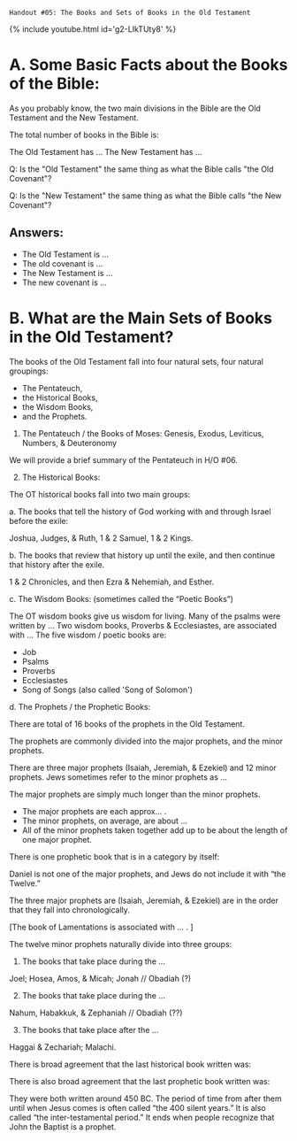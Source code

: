 `Handout #05: The Books and Sets of Books in the Old Testament`

{% include youtube.html id='g2-LIkTUty8' %}

# A. Some Basic Facts about the Books of the Bible:

As you probably know, the two main divisions in the Bible are the Old Testament and the New Testament.

The total number of books in the Bible is:

 The Old Testament has …
 The New Testament has …


Q: Is the "Old Testament" the same thing as what the Bible calls "the Old Covenant"?

Q: Is the "New Testament" the same thing as what the Bible calls "the New Covenant"?

## Answers:

 * The Old Testament is …
 * The old covenant is …
 * The New Testament is …
 * The new covenant is …


# B. What are the Main Sets of Books in the Old Testament?

The books of the Old Testament fall into four natural sets, four natural groupings:

 - The Pentateuch,
 - the Historical Books,
 - the Wisdom Books,
 - and the Prophets.

1. The Pentateuch / the Books of Moses: Genesis, Exodus, Leviticus, Numbers, & Deuteronomy

We will provide a brief summary of the Pentateuch in H/O #06.

2. The Historical Books:

 The OT historical books fall into two main groups:

 a. The books that tell the history of God working with and through Israel before the exile:

 Joshua, Judges, & Ruth, 1 & 2 Samuel, 1 & 2 Kings.

 b. The books that review that history up until the exile, and then continue that history after the exile.

 1 & 2 Chronicles, and then Ezra & Nehemiah, and Esther.

 c. The Wisdom Books: (sometimes called the “Poetic Books”)

 The OT wisdom books give us wisdom for living. Many of the psalms were written by … Two wisdom books, Proverbs & Ecclesiastes, are associated with … The five wisdom / poetic books are:

 - Job
 - Psalms
 - Proverbs
 - Ecclesiastes
 - Song of Songs (also called 'Song of Solomon')

 d. The Prophets / the Prophetic Books:

 There are total of 16 books of the prophets in the Old Testament.

 The prophets are commonly divided into the major prophets, and the minor prophets.

 There are three major prophets (Isaiah, Jeremiah, & Ezekiel) and 12 minor prophets. Jews sometimes refer to the minor prophets as …

 The major prophets are simply much longer than the minor prophets.

 * The major prophets are each approx… .
 * The minor prophets, on average, are about …
 * All of the minor prophets taken together add up to be about the length of one major prophet.

 There is one prophetic book that is in a category by itself:

 Daniel is not one of the major prophets, and Jews do not include it with “the Twelve.”

 The three major prophets are (Isaiah, Jeremiah, & Ezekiel) are in the order that they fall into chronologically.

 [The book of Lamentations is associated with … . ]

 The twelve minor prophets naturally divide into three groups:

 1. The books that take place during the …

 Joel; Hosea, Amos, & Micah; Jonah // Obadiah (?)

 2. The books that take place during the …

 Nahum, Habakkuk, & Zephaniah // Obadiah (??)

 3. The books that take place after the …

 Haggai & Zechariah; Malachi.

 There is broad agreement that the last historical book written was:

 There is also broad agreement that the last prophetic book written was:

 They were both written around 450 BC. The period of time from after them until when Jesus comes is often called “the 400 silent years.” It is also called “the inter-testamental period.” It ends when people recognize that John the Baptist is a prophet.

